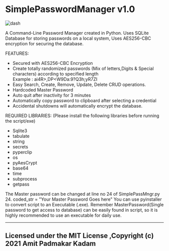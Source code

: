 # SimplePasswordManager v1.0
![dash](https://user-images.githubusercontent.com/78107602/108627869-af8e3a80-747d-11eb-9acd-af6a06d69124.PNG)

A Command-Line Password Manager created in Python. Uses SQLite Database for storing passwords on a local system, Uses AES256-CBC encryption for securing the database.

FEATURES:
- Secured with AES256-CBC Encryption
- Create totally randomized passwords (Mix of letters,Digits & Special characters) according to specified length            
 Example : ai4R>,DP<W9Da:9?Q3h;yR7ZI
- Easy Search, Create, Remove, Update, Delete CRUD operations.
- Hardcoded Master Password
- Auto quit after inactivity for 3 minutes 
- Automatically copy password to clipboard after selecting a credential
- Accidental shutdowns will automatically encrypt the database.

REQUIRED LIBRARIES: (Please install the following libraries before running the script/exe)
- Sqlite3
- tabulate
- string
- secrets
- pyperclip
- os
- pyAesCrypt
- base64
- time
- subprocess
- getpass


The Master password can be changed at line no 24 of SimplePassMngr.py
 24. coded_str = "Your Master Password Goes here" 
You can use pyinstaller to convert script to an Executable (.exe). 
Remember MasterPassword(Single password to get access to database) can be easily found in script, so it is highly recommended to use an executable for daily use.

--------------------------------------------------------
Licensed under the 
 MIT License ,Copyright (c) 2021 Amit Padmakar Kadam
-------------------------------------------------------
